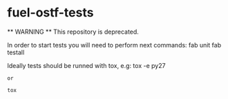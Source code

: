 fuel-ostf-tests
===============

** WARNING
** This repository is deprecated.

In order to start tests you will need to perform next commands:
    fab unit
    fab testall

Ideally tests should be runned with tox, e.g:
    tox -e py27

    or

    tox

